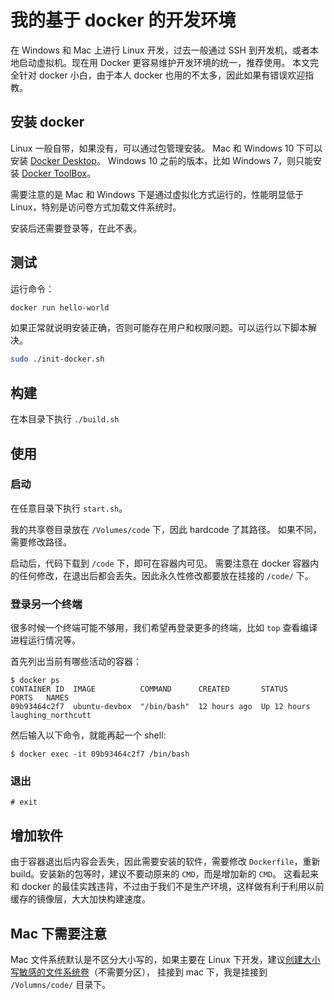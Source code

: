 # 我的基于 docker 的开发环境

在 Windows 和 Mac 上进行 Linux 开发，过去一般通过 SSH 到开发机，或者本地启动虚拟机。现在用 Docker 更容易维护开发环境的统一，推荐使用。 
本文完全针对 docker 小白，由于本人 docker 也用的不太多，因此如果有错误欢迎指教。

## 安装 docker

Linux 一般自带，如果没有，可以通过包管理安装。
Mac 和 Windows 10 下可以安装 [Docker Desktop](https://www.docker.com/products/docker-desktop)。
Windows 10 之前的版本，比如 Windows 7，则只能安装 [Docker ToolBox](https://docs.docker.com/toolbox/toolbox_install_windows/)。

需要注意的是 Mac 和 Windows 下是通过虚拟化方式运行的，性能明显低于 Linux，特别是访问卷方式加载文件系统时。

安装后还需要登录等，在此不表。

## 测试

运行命令：

```bash
docker run hello-world
```

如果正常就说明安装正确，否则可能存在用户和权限问题。可以运行以下脚本解决。

```bash
sudo ./init-docker.sh
```

## 构建

在本目录下执行 `./build.sh`

## 使用

### 启动

在任意目录下执行 `start.sh`。

我的共享卷目录放在 `/Volumes/code` 下，因此 hardcode 了其路径。
如果不同，需要修改路径。

启动后，代码下载到 `/code` 下，即可在容器内可见。
需要注意在 docker 容器内的任何修改，在退出后都会丢失。因此永久性修改都要放在挂接的 `/code/` 下。

### 登录另一个终端

很多时候一个终端可能不够用，我们希望再登录更多的终端，比如 `top` 查看编译进程运行情况等。

首先列出当前有哪些活动的容器：

```console
$ docker ps
CONTAINER ID  IMAGE          COMMAND      CREATED       STATUS       PORTS   NAMES
09b93464c2f7  ubuntu-devbox  "/bin/bash"  12 hours ago  Up 12 hours          laughing_northcutt
```
然后输入以下命令，就能再起一个 shell:

```console
$ docker exec -it 09b93464c2f7 /bin/bash
```

### 退出

```console
# exit
```

## 增加软件

由于容器退出后内容会丢失，因此需要安装的软件，需要修改 `Dockerfile`，重新 build。安装新的包等时，建议不要动原来的 `CMD`，而是增加新的 `CMD`。
这看起来和 docker 的最佳实践违背，不过由于我们不是生产环境，这样做有利于利用以前缓存的镜像层，大大加快构建速度。

## Mac 下需要注意

Mac 文件系统默认是不区分大小写的，如果主要在 Linux 下开发，建议[创建大小写敏感的文件系统卷](https://www.google.com/search?q=mac+%E5%A4%A7%E5%B0%8F%E5%86%99%E6%95%8F%E6%84%9F+%E5%8D%B7)（不需要分区），
挂接到 mac 下，我是挂接到 `/Volumns/code/` 目录下。
